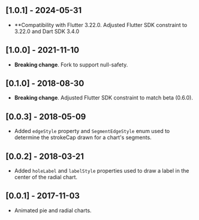 ## [1.0.1] - 2024-05-31

* **Compatibility with Flutter 3.22.0. Adjusted Flutter SDK constraint to 3.22.0 and Dart SDK 3.4.0

## [1.0.0] - 2021-11-10

* **Breaking change**. Fork to support null-safety.

## [0.1.0] - 2018-08-30

* **Breaking change**. Adjusted Flutter SDK constraint to match beta (0.6.0).

## [0.0.3] - 2018-05-09

* Added `edgeStyle` property and `SegmentEdgeStyle` enum used to determine the
  strokeCap drawn for a chart's segments.

## [0.0.2] - 2018-03-21

* Added `holeLabel` and `labelStyle` properties used to draw a label
  in the center of the radial chart.

## [0.0.1] - 2017-11-03

* Animated pie and radial charts.
